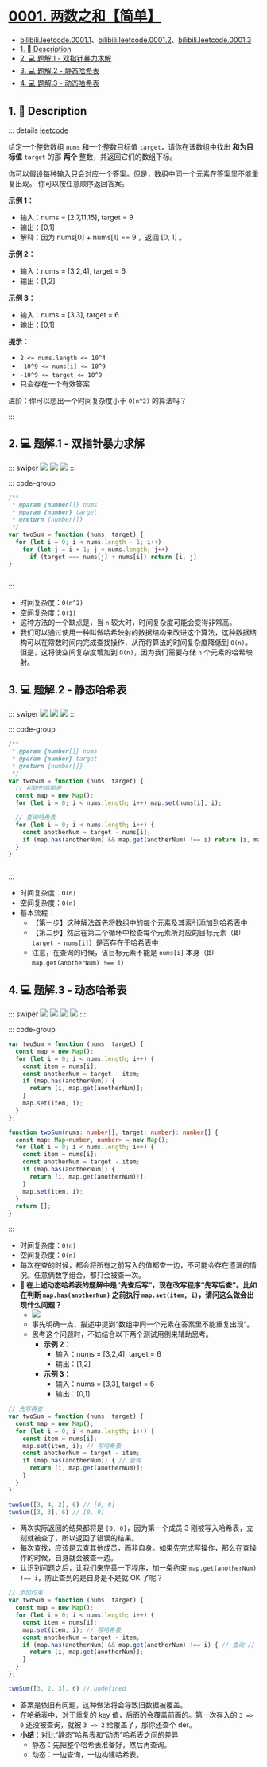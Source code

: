 # [0001. 两数之和【简单】](https://github.com/Tdahuyou/leetcode/tree/main/0001.%20%E4%B8%A4%E6%95%B0%E4%B9%8B%E5%92%8C%E3%80%90%E7%AE%80%E5%8D%95%E3%80%91)

<!-- region:toc -->
<BilibiliOutsidePlayer id="BV1DivNejEb1" />
<BilibiliOutsidePlayer id="BV1DivNejEb1" />
<BilibiliOutsidePlayer id="BV1DivNejEb1" />


- [bilibili.leetcode.0001.1](https://www.bilibili.com/video/BV1DivNejEb1)、[bilibili.leetcode.0001.2](https://www.bilibili.com/video/BV1DivNejEb1)、[bilibili.leetcode.0001.3](https://www.bilibili.com/video/BV1DivNejEb1)
- [1. 📝 Description](#1--description)
- [2. 💻 题解.1 - 双指针暴力求解](#2--题解1---双指针暴力求解)
- [3. 💻 题解.2 - 静态哈希表](#3--题解2---静态哈希表)
- [4. 💻 题解.3 - 动态哈希表](#4--题解3---动态哈希表)
<!-- endregion:toc -->

## 1. 📝 Description

::: details [leetcode](https://leetcode.cn/problems/two-sum/)

给定一个整数数组 `nums` 和一个整数目标值 `target`，请你在该数组中找出 **和为目标值** `target`  的那 **两个** 整数，并返回它们的数组下标。

你可以假设每种输入只会对应一个答案。但是，数组中同一个元素在答案里不能重复出现。
你可以按任意顺序返回答案。

**示例 1：**

- 输入：nums = [2,7,11,15], target = 9
- 输出：[0,1]
- 解释：因为 nums[0] + nums[1] == 9 ，返回 [0, 1] 。

**示例 2：**

- 输入：nums = [3,2,4], target = 6
- 输出：[1,2]

**示例 3：**

- 输入：nums = [3,3], target = 6
- 输出：[0,1]

**提示：**

- `2 <= nums.length <= 10^4`
- `-10^9 <= nums[i] <= 10^9`
- `-10^9 <= target <= 10^9`
- 只会存在一个有效答案

进阶：你可以想出一个时间复杂度小于 `O(n^2)` 的算法吗？

:::

## 2. 💻 题解.1 - 双指针暴力求解

::: swiper
![](assets/2025-01-18-23-36-52.png)
![](assets/2025-01-18-23-36-56.png)
![](assets/2025-01-18-23-37-00.png)
:::

::: code-group

```js [js]
/**
 * @param {number[]} nums
 * @param {number} target
 * @return {number[]}
 */
var twoSum = function (nums, target) {
  for (let i = 0; i < nums.length - 1; i++)
    for (let j = i + 1; j < nums.length; j++)
      if (target === nums[j] + nums[i]) return [i, j]
}
```

```ts [⏰ ts]

```

:::

- 时间复杂度：`O(n^2)`
- 空间复杂度：`O(1)`
- 这种方法的一个缺点是，当 `n` 较大时，时间复杂度可能会变得非常高。
- 我们可以通过使用一种叫做哈希映射的数据结构来改进这个算法，这种数据结构可以在常数时间内完成查找操作，从而将算法的时间复杂度降低到 `O(n)`。但是，这将使空间复杂度增加到 `O(n)`，因为我们需要存储 `n` 个元素的哈希映射。

## 3. 💻 题解.2 - 静态哈希表

::: swiper
![](assets/2025-01-19-18-21-20.png)
![](assets/2025-01-19-18-21-27.png)
![](assets/2025-01-19-18-31-59.png)
:::

::: code-group

```js
/**
 * @param {number[]} nums
 * @param {number} target
 * @return {number[]}
 */
var twoSum = function (nums, target) {
  // 初始化哈希表
  const map = new Map();
  for (let i = 0; i < nums.length; i++) map.set(nums[i], i);

  // 查询哈希表
  for (let i = 0; i < nums.length; i++) {
    const anotherNum = target - nums[i];
    if (map.has(anotherNum) && map.get(anotherNum) !== i) return [i, map.get(anotherNum)];
  }
}
```

```ts [⏰ ts]

```

:::

- 时间复杂度：`O(n)`
- 空间复杂度：`O(n)`
- 基本流程：
  - 【第一步】这种解法首先将数组中的每个元素及其索引添加到哈希表中
  - 【第二步】然后在第二个循环中检查每个元素所对应的目标元素（即 `target - nums[i]`）是否存在于哈希表中
  - 注意，在查询的时候，该目标元素不能是 `nums[i]` 本身（即 `map.get(anotherNum) !== i`）

## 4. 💻 题解.3 - 动态哈希表

::: swiper
![](assets/2025-01-19-18-49-44.png)
![](assets/2025-01-19-18-49-51.png)
![](assets/2025-01-19-18-50-09.png)
![](assets/2025-01-19-18-50-14.png)
:::

::: code-group

```js [js]
var twoSum = function (nums, target) {
  const map = new Map();
  for (let i = 0; i < nums.length; i++) {
    const item = nums[i];
    const anotherNum = target - item;
    if (map.has(anotherNum)) {
      return [i, map.get(anotherNum)];
    }
    map.set(item, i);
  }
};
```

```ts [ts]
function twoSum(nums: number[], target: number): number[] {
  const map: Map<number, number> = new Map();
  for (let i = 0; i < nums.length; i++) {
    const item = nums[i];
    const anotherNum = target - item;
    if (map.has(anotherNum)) {
      return [i, map.get(anotherNum)!];
    }
    map.set(item, i);
  }
  return [];
}
```

:::

- 时间复杂度：`O(n)`
- 空间复杂度：`O(n)`
- 每次在查的时候，都会将所有之前写入的值都查一边，不可能会存在遗漏的情况。任意俩数字组合，都只会被查一次。
- **🤔 在上述动态哈希表的题解中是“先查后写”，现在改写程序“先写后查”。比如在判断 `map.has(anotherNum)` 之前执行 `map.set(item, i)`，请问这么做会出现什么问题？**
  - ![](assets/2024-09-25-07-31-22.png)
  - 事先明确一点，描述中提到“数组中同一个元素在答案里不能重复出现”。
  - 思考这个问题时，不妨结合以下两个测试用例来辅助思考。
    - **示例 2：**
      - 输入：nums = [3,2,4], target = 6
      - 输出：[1,2]
    - **示例 3：**
      - 输入：nums = [3,3], target = 6
      - 输出：[0,1]

```js
// 先写再查
var twoSum = function (nums, target) {
  const map = new Map();
  for (let i = 0; i < nums.length; i++) {
    const item = nums[i];
    map.set(item, i); // 写哈希表
    const anotherNum = target - item;
    if (map.has(anotherNum)) { // 查询
      return [i, map.get(anotherNum)];
    }
  }
};

twoSum([3, 4, 2], 6) // [0, 0]
twoSum([3, 3], 6) // [0, 0]
```

- 两次实际返回的结果都将是 `[0, 0]`，因为第一个成员 3 刚被写入哈希表，立刻就被查了，所以返回了错误的结果。
- 每次查找，应该是去查其他成员，而非自身。如果先完成写操作，那么在查操作的时候，自身就会被查一边。
- 认识到问题之后，让我们来完善一下程序，加一条约束 `map.get(anotherNum) !== i`，防止查到的是自身是不是就 OK 了呢？

```js
// 添加约束
var twoSum = function (nums, target) {
  const map = new Map();
  for (let i = 0; i < nums.length; i++) {
    const item = nums[i];
    map.set(item, i); // 写哈希表
    const anotherNum = target - item;
    if (map.has(anotherNum) && map.get(anotherNum) !== i) { // 查询 // [!code highlight]
      return [i, map.get(anotherNum)];
    }
  }
};

twoSum([3, 2, 3], 6) // undefined
```

- 答案是依旧有问题，这种做法将会导致旧数据被覆盖。
- 在哈希表中，对于重复的 key 值，后面的会覆盖前面的。第一次存入的 `3 => 0` 还没被查询，就被 `3 => 2` 给覆盖了，那你还查个 der。
- **小结**：对比“静态”哈希表和“动态”哈希表之间的差异
  - 静态：先把整个哈希表准备好，然后再查询。
  - 动态：一边查询，一边构建哈希表。






